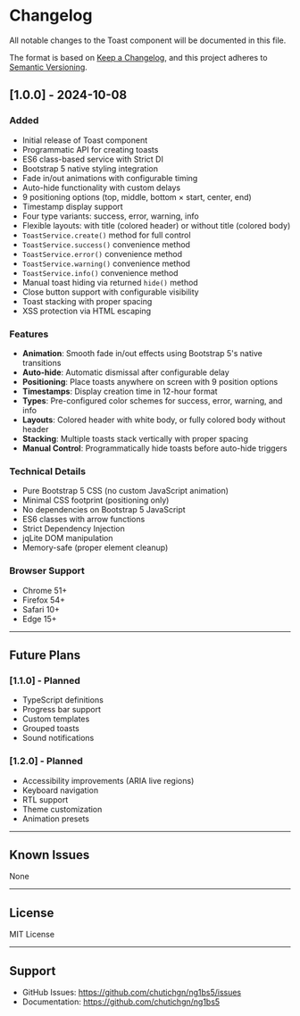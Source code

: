 # Changelog

All notable changes to the Toast component will be documented in this file.

The format is based on [Keep a Changelog](https://keepachangelog.com/en/1.0.0/),
and this project adheres to [Semantic Versioning](https://semver.org/spec/v2.0.0.html).

## [1.0.0] - 2024-10-08

### Added
- Initial release of Toast component
- Programmatic API for creating toasts
- ES6 class-based service with Strict DI
- Bootstrap 5 native styling integration
- Fade in/out animations with configurable timing
- Auto-hide functionality with custom delays
- 9 positioning options (top, middle, bottom × start, center, end)
- Timestamp display support
- Four type variants: success, error, warning, info
- Flexible layouts: with title (colored header) or without title (colored body)
- `ToastService.create()` method for full control
- `ToastService.success()` convenience method
- `ToastService.error()` convenience method
- `ToastService.warning()` convenience method
- `ToastService.info()` convenience method
- Manual toast hiding via returned `hide()` method
- Close button support with configurable visibility
- Toast stacking with proper spacing
- XSS protection via HTML escaping

### Features
- **Animation**: Smooth fade in/out effects using Bootstrap 5's native transitions
- **Auto-hide**: Automatic dismissal after configurable delay
- **Positioning**: Place toasts anywhere on screen with 9 position options
- **Timestamps**: Display creation time in 12-hour format
- **Types**: Pre-configured color schemes for success, error, warning, and info
- **Layouts**: Colored header with white body, or fully colored body without header
- **Stacking**: Multiple toasts stack vertically with proper spacing
- **Manual Control**: Programmatically hide toasts before auto-hide triggers

### Technical Details
- Pure Bootstrap 5 CSS (no custom JavaScript animation)
- Minimal CSS footprint (positioning only)
- No dependencies on Bootstrap 5 JavaScript
- ES6 classes with arrow functions
- Strict Dependency Injection
- jqLite DOM manipulation
- Memory-safe (proper element cleanup)

### Browser Support
- Chrome 51+
- Firefox 54+
- Safari 10+
- Edge 15+

---

## Future Plans

### [1.1.0] - Planned
- TypeScript definitions
- Progress bar support
- Custom templates
- Grouped toasts
- Sound notifications

### [1.2.0] - Planned
- Accessibility improvements (ARIA live regions)
- Keyboard navigation
- RTL support
- Theme customization
- Animation presets

---

## Known Issues

None

---

## License

MIT License

---

## Support

- GitHub Issues: https://github.com/chutichgn/ng1bs5/issues
- Documentation: https://github.com/chutichgn/ng1bs5

